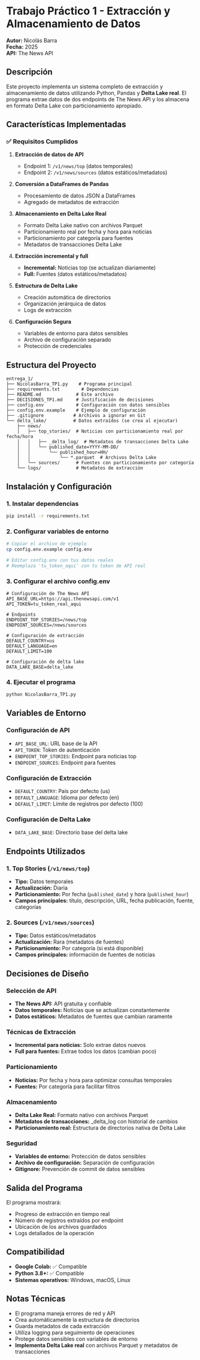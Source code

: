 # Trabajo Práctico 1 - Extracción y Almacenamiento de Datos

**Autor:** Nicolás Barra  
**Fecha:** 2025  
**API:** The News API

## Descripción

Este proyecto implementa un sistema completo de extracción y almacenamiento de datos utilizando Python, Pandas y **Delta Lake real**. El programa extrae datos de dos endpoints de The News API y los almacena en formato Delta Lake con particionamiento apropiado.

## Características Implementadas

### ✅ Requisitos Cumplidos

1. **Extracción de datos de API**

     - Endpoint 1: `/v1/news/top` (datos temporales)
     - Endpoint 2: `/v1/news/sources` (datos estáticos/metadatos)

2. **Conversión a DataFrames de Pandas**

     - Procesamiento de datos JSON a DataFrames
     - Agregado de metadatos de extracción

3. **Almacenamiento en Delta Lake Real**

     - Formato Delta Lake nativo con archivos Parquet
     - Particionamiento real por fecha y hora para noticias
     - Particionamiento por categoría para fuentes
     - Metadatos de transacciones Delta Lake

4. **Extracción incremental y full**

     - **Incremental:** Noticias top (se actualizan diariamente)
     - **Full:** Fuentes (datos estáticos/metadatos)

5. **Estructura de Delta Lake**

     - Creación automática de directorios
     - Organización jerárquica de datos
     - Logs de extracción

6. **Configuración Segura**

     - Variables de entorno para datos sensibles
     - Archivo de configuración separado
     - Protección de credenciales

## Estructura del Proyecto

```
entrega_1/
├── NicolasBarra_TP1.py    # Programa principal
├── requirements.txt        # Dependencias
├── README.md             # Este archivo
├── DECISIONES_TP1.md     # Justificación de decisiones
├── config.env            # Configuración con datos sensibles
├── config.env.example    # Ejemplo de configuración
├── .gitignore           # Archivos a ignorar en Git
└── delta_lake/          # Datos extraídos (se crea al ejecutar)
    ├── news/
    │   ├── top_stories/  # Noticias con particionamiento real por fecha/hora
    │   │   ├── _delta_log/  # Metadatos de transacciones Delta Lake
    │   │   └── published_date=YYYY-MM-DD/
    │   │       └── published_hour=HH/
    │   │           └── *.parquet  # Archivos Delta Lake
    │   └── sources/      # Fuentes con particionamiento por categoría
    └── logs/             # Metadatos de extracción
```

## Instalación y Configuración

### 1. Instalar dependencias

```bash
pip install -r requirements.txt
```

### 2. Configurar variables de entorno

```bash
# Copiar el archivo de ejemplo
cp config.env.example config.env

# Editar config.env con tus datos reales
# Reemplaza 'tu_token_aqui' con tu token de API real
```

### 3. Configurar el archivo config.env

```env
# Configuración de The News API
API_BASE_URL=https://api.thenewsapi.com/v1
API_TOKEN=tu_token_real_aqui

# Endpoints
ENDPOINT_TOP_STORIES=/news/top
ENDPOINT_SOURCES=/news/sources

# Configuración de extracción
DEFAULT_COUNTRY=us
DEFAULT_LANGUAGE=en
DEFAULT_LIMIT=100

# Configuración de delta lake
DATA_LAKE_BASE=delta_lake
```

### 4. Ejecutar el programa

```bash
python NicolasBarra_TP1.py
```

## Variables de Entorno

### Configuración de API

-   `API_BASE_URL`: URL base de la API
-   `API_TOKEN`: Token de autenticación
-   `ENDPOINT_TOP_STORIES`: Endpoint para noticias top
-   `ENDPOINT_SOURCES`: Endpoint para fuentes

### Configuración de Extracción

-   `DEFAULT_COUNTRY`: País por defecto (us)
-   `DEFAULT_LANGUAGE`: Idioma por defecto (en)
-   `DEFAULT_LIMIT`: Límite de registros por defecto (100)

### Configuración de Delta Lake

-   `DATA_LAKE_BASE`: Directorio base del delta lake

## Endpoints Utilizados

### 1. Top Stories (`/v1/news/top`)

-   **Tipo:** Datos temporales
-   **Actualización:** Diaria
-   **Particionamiento:** Por fecha (`published_date`) y hora (`published_hour`)
-   **Campos principales:** título, descripción, URL, fecha publicación, fuente, categorías

### 2. Sources (`/v1/news/sources`)

-   **Tipo:** Datos estáticos/metadatos
-   **Actualización:** Rara (metadatos de fuentes)
-   **Particionamiento:** Por categoría (si está disponible)
-   **Campos principales:** información de fuentes de noticias

## Decisiones de Diseño

### Selección de API

-   **The News API:** API gratuita y confiable
-   **Datos temporales:** Noticias que se actualizan constantemente
-   **Datos estáticos:** Metadatos de fuentes que cambian raramente

### Técnicas de Extracción

-   **Incremental para noticias:** Solo extrae datos nuevos
-   **Full para fuentes:** Extrae todos los datos (cambian poco)

### Particionamiento

-   **Noticias:** Por fecha y hora para optimizar consultas temporales
-   **Fuentes:** Por categoría para facilitar filtros

### Almacenamiento

-   **Delta Lake Real:** Formato nativo con archivos Parquet
-   **Metadatos de transacciones:** \_delta_log con historial de cambios
-   **Particionamiento real:** Estructura de directorios nativa de Delta Lake

### Seguridad

-   **Variables de entorno:** Protección de datos sensibles
-   **Archivo de configuración:** Separación de configuración
-   **Gitignore:** Prevención de commit de datos sensibles

## Salida del Programa

El programa mostrará:

-   Progreso de extracción en tiempo real
-   Número de registros extraídos por endpoint
-   Ubicación de los archivos guardados
-   Logs detallados de la operación

## Compatibilidad

-   **Google Colab:** ✅ Compatible
-   **Python 3.8+:** ✅ Compatible
-   **Sistemas operativos:** Windows, macOS, Linux

## Notas Técnicas

-   El programa maneja errores de red y API
-   Crea automáticamente la estructura de directorios
-   Guarda metadatos de cada extracción
-   Utiliza logging para seguimiento de operaciones
-   Protege datos sensibles con variables de entorno
-   **Implementa Delta Lake real** con archivos Parquet y metadatos de transacciones
